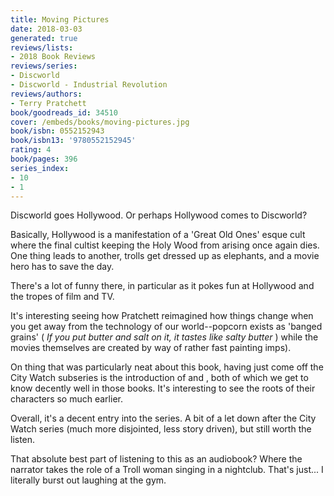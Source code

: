 ```yaml
---
title: Moving Pictures
date: 2018-03-03
generated: true
reviews/lists:
- 2018 Book Reviews
reviews/series:
- Discworld
- Discworld - Industrial Revolution
reviews/authors:
- Terry Pratchett
book/goodreads_id: 34510
cover: /embeds/books/moving-pictures.jpg
book/isbn: 0552152943
book/isbn13: '9780552152945'
rating: 4
book/pages: 396
series_index:
- 10
- 1
---
```

Discworld goes Hollywood. Or perhaps Hollywood comes to Discworld?  

Basically, Hollywood is a manifestation of a 'Great Old Ones' esque cult where the final cultist keeping the Holy Wood from arising once again dies. One thing leads to another, trolls get dressed up as elephants, and a movie hero has to save the day.  

<!--more-->

There's a lot of funny there, in particular as it pokes fun at Hollywood and the tropes of film and TV.  

It's interesting seeing how Pratchett reimagined how things change when you get away from the technology of our world--popcorn exists as 'banged grains' ( _If you put butter and salt on it, it tastes like salty butter_ ) while the movies themselves are created by way of rather fast painting imps).  

On thing that was particularly neat about this book, having just come off the City Watch subseries is the introduction of  and , both of which we get to know decently well in those books. It's interesting to see the roots of their characters so much earlier.  

Overall, it's a decent entry into the series. A bit of a let down after the City Watch series (much more disjointed, less story driven), but still worth the listen.  

That absolute best part of listening to this as an audiobook? Where the narrator takes the role of a Troll woman singing in a nightclub. That's just... I literally burst out laughing at the gym.